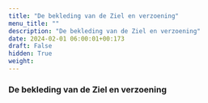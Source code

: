 ```yaml
---
title: "De bekleding van de Ziel en verzoening"
menu_title: ""
description: "De bekleding van de Ziel en verzoening"
date: 2024-02-01 06:00:01+00:173
draft: False
hidden: True
weight:
---
```

### De bekleding van de Ziel en verzoening
